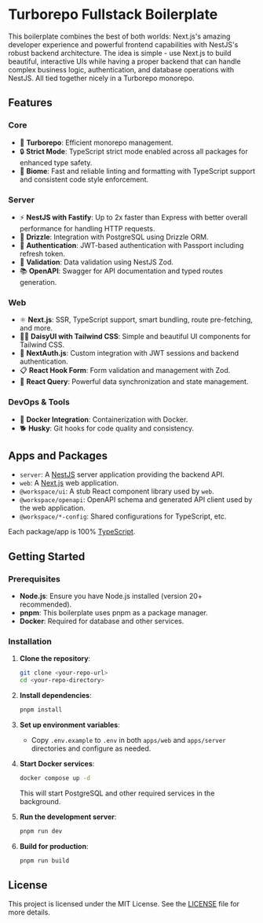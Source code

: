 # Turborepo Fullstack Boilerplate

This boilerplate combines the best of both worlds: Next.js's amazing developer experience and powerful frontend capabilities with NestJS's robust backend architecture. The idea is simple - use Next.js to build beautiful, interactive UIs while having a proper backend that can handle complex business logic, authentication, and database operations with NestJS. All tied together nicely in a Turborepo monorepo.

## Features

### Core

- 🚀 **Turborepo**: Efficient monorepo management.
- 🔒 **Strict Mode**: TypeScript strict mode enabled across all packages for enhanced type safety.
- 🎯 **Biome**: Fast and reliable linting and formatting with TypeScript support and consistent code style enforcement.

### Server

- ⚡ **NestJS with Fastify**: Up to 2x faster than Express with better overall performance for handling HTTP requests.
- 🐘 **Drizzle**: Integration with PostgreSQL using Drizzle ORM.
- 🔐 **Authentication**: JWT-based authentication with Passport including refresh token.
- 💎 **Validation**: Data validation using NestJS Zod.
- 📚 **OpenAPI**: Swagger for API documentation and typed routes generation.

### Web

- ⚛️ **Next.js**: SSR, TypeScript support, smart bundling, route pre-fetching, and more.
- 👨‍🎨 **DaisyUI with Tailwind CSS**: Simple and beautiful UI components for Tailwind CSS.
- 🔐 **NextAuth.js**: Custom integration with JWT sessions and backend authentication.
- 📋 **React Hook Form**: Form validation and management with Zod.
- 🔄 **React Query**: Powerful data synchronization and state management.

### DevOps & Tools

- 🐳 **Docker Integration**: Containerization with Docker.
- 🐕 **Husky**: Git hooks for code quality and consistency.

## Apps and Packages

- `server`: A [NestJS](https://nestjs.com/) server application providing the backend API.
- `web`: A [Next.js](https://nextjs.org) web application.
- `@workspace/ui`: A stub React component library used by `web`.
- `@workspace/openapi`: OpenAPI schema and generated API client used by the web application.
- `@workspace/*-config`: Shared configurations for TypeScript, etc.

Each package/app is 100% [TypeScript](https://www.typescriptlang.org/).

## Getting Started

### Prerequisites

- **Node.js**: Ensure you have Node.js installed (version 20+ recommended).
- **pnpm**: This boilerplate uses pnpm as a package manager.
- **Docker**: Required for database and other services.

### Installation

1. **Clone the repository**:

   ```bash
   git clone <your-repo-url>
   cd <your-repo-directory>
   ```

2. **Install dependencies**:

   ```bash
   pnpm install
   ```

3. **Set up environment variables**:

   - Copy `.env.example` to `.env` in both `apps/web` and `apps/server` directories and configure as needed.

4. **Start Docker services**:

   ```bash
   docker compose up -d
   ```

   This will start PostgreSQL and other required services in the background.

5. **Run the development server**:

   ```bash
   pnpm run dev
   ```

6. **Build for production**:
   ```bash
   pnpm run build
   ```

## License

This project is licensed under the MIT License. See the [LICENSE](LICENSE) file for more details.
